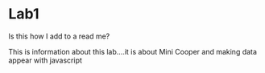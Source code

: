 # Lab1
Is this how I add to a read me?

This is information about this lab....it is about Mini Cooper and making data appear with javascript
